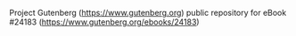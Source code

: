 Project Gutenberg (https://www.gutenberg.org) public repository for eBook #24183 (https://www.gutenberg.org/ebooks/24183)
